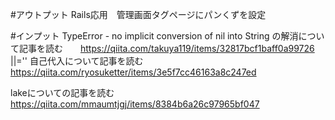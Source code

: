 #アウトプット
Rails応用　管理画面タグページにパンくずを設定

#インプット
TypeError - no implicit conversion of nil into String の解消について記事を読む　　https://qiita.com/takuya119/items/32817bcf1baff0a99726
||=''  自己代入について記事を読む　https://qiita.com/ryosuketter/items/3e5f7cc46163a8c247ed

lakeについての記事を読む　https://qiita.com/mmaumtjgj/items/8384b6a26c97965bf047
